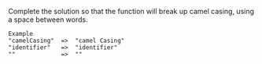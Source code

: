 Complete the solution so that the function will break up camel casing, using a space between words.

```
Example
"camelCasing"  =>  "camel Casing"
"identifier"   =>  "identifier"
""             =>  ""
```
